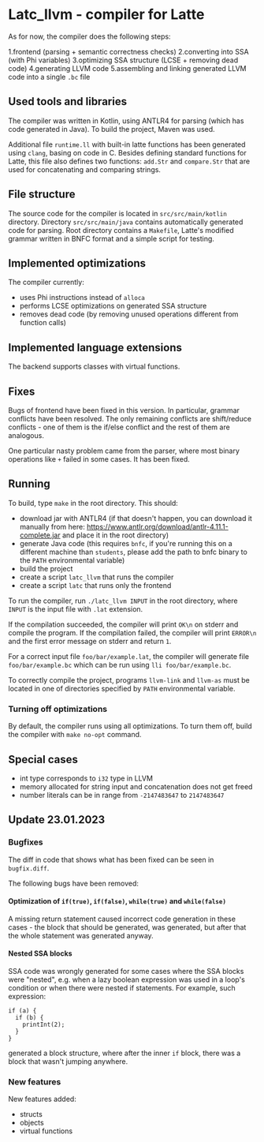 # Latc_llvm - compiler for Latte

As for now, the compiler does the following steps:

1.frontend (parsing + semantic correctness checks)
2.converting into SSA (with Phi variables)
3.optimizing SSA structure (LCSE + removing dead code)
4.generating LLVM code
5.assembling and linking generated LLVM code into a single `.bc` file

## Used tools and libraries

The compiler was written in Kotlin, using ANTLR4 for parsing (which has code generated in Java).
To build the project, Maven was used.

Additional file `runtime.ll` with built-in latte functions has been generated using `clang`, basing on code in C.
Besides defining standard functions for Latte, this file also defines two functions: `add.Str` and `compare.Str` that
are used for concatenating and comparing strings.

## File structure 

The source code for the compiler is located in `src/src/main/kotlin` directory.
Directory `src/src/main/java` contains automatically generated code for parsing.
Root directory contains a `Makefile`, Latte's modified grammar written in BNFC format
and a simple script for testing.

## Implemented optimizations

The compiler currently:

- uses Phi instructions instead of `alloca`
- performs LCSE optimizations on generated SSA structure
- removes dead code (by removing unused operations different from function calls)

## Implemented language extensions

The backend supports classes with virtual functions.

## Fixes

Bugs of frontend have been fixed in this version. In particular, grammar conflicts have been resolved.
The only remaining conflicts are shift/reduce conflicts - one of them is the if/else conflict and the rest of them are analogous.

One particular nasty problem came from the parser, where most binary operations like `+` failed in some cases. It has been fixed.

## Running

To build, type `make` in the root directory. This should:

- download jar with ANTLR4 (if that doesn't happen, you can download it manually
from here: https://www.antlr.org/download/antlr-4.11.1-complete.jar and place it in the root directory)
- generate Java code (this requires `bnfc`, if you're running this on a different machine
than `students`, please add the path to bnfc binary to the `PATH` environmental variable)
- build the project
- create a script `latc_llvm` that runs the compiler
- create a script `latc` that runs only the frontend

To run the compiler, run `./latc_llvm INPUT` in the root directory,
where `INPUT` is the input file with `.lat` extension.

If the compilation succeeded, the compiler will print `OK\n`
on stderr and compile the program. If the compilation failed, the compiler will print
`ERROR\n` and the first error message on stderr and return `1`.

For a correct input file `foo/bar/example.lat`, the compiler will generate file `foo/bar/example.bc`
which can be run using `lli foo/bar/example.bc`. 

To correctly compile the project, programs `llvm-link` and `llvm-as` must be located in one of directories specified by `PATH` environmental variable.

### Turning off optimizations

By default, the compiler runs using all optimizations. To turn them off, build the compiler with `make no-opt` command.

## Special cases

- int type corresponds to `i32` type in LLVM
- memory allocated for string input and concatenation does not get freed
- number literals can be in range from `-2147483647` to `2147483647`


## Update 23.01.2023

### Bugfixes

The diff in code that shows what has been fixed can be seen in `bugfix.diff`.

The following bugs have been removed:

#### Optimization of `if(true)`, `if(false)`, `while(true)` and `while(false)`

A missing return statement caused incorrect code generation in these cases - the block that should be generated,
was generated, but after that the whole statement was generated anyway.

#### Nested SSA blocks

SSA code was wrongly generated for some cases where the SSA blocks were "nested", e.g. when a lazy boolean expression
was used in a loop's condition or when there were nested if statements. For example, such expression:
```
if (a) {
  if (b) {
    printInt(2);
  }
}
```

generated a block structure, where after the inner `if` block, there was a block that wasn't jumping anywhere.

### New features

New features added:

- structs
- objects
- virtual functions
